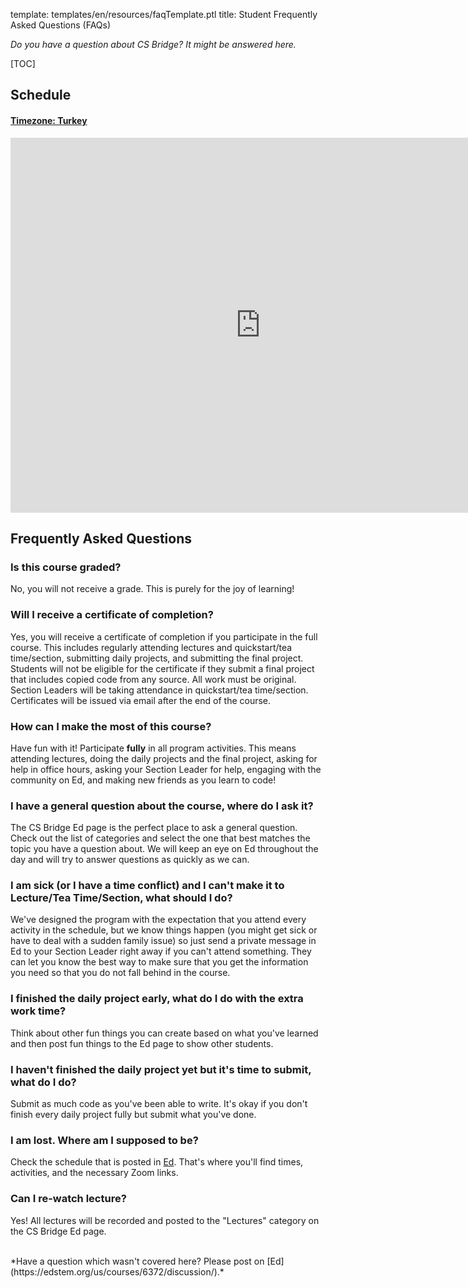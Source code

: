 template: templates/en/resources/faqTemplate.ptl
title: Student Frequently Asked Questions (FAQs)

*Do you have a question about CS Bridge? It might be answered here.*

<!-- Table of Contents -->
[TOC]

## Schedule

<div class="panel-group" id="accordion">
  <div class="panel panel-primary">
    <div class="panel-heading">
      <h4 class="panel-title">
        <a data-toggle="collapse" data-parent="#accordion" href="#collapse1">
        Timezone: Turkey</a>
      </h4>
    </div>
    <div id="collapse1" class="panel-collapse collapse in">
      <div class="panel-body">
        <iframe src="https://calendar.google.com/calendar/embed?src=c_s7vcjb0l3rv6b0j78f8kdrbrp4%40group.calendar.google.com&ctz=America%2FLos_Angeles" style="border: 0" width="800" height="600" frameborder="0" scrolling="no"></iframe>
      </div>
    </div>
  </div>
</div>

## Frequently Asked Questions

### Is this course graded?

No, you will not receive a grade. This is purely for the joy of learning!

### Will I receive a certificate of completion?

Yes, you will receive a certificate of completion if you participate in the full course. This includes regularly attending lectures and quickstart/tea time/section, submitting daily projects, and submitting the final project. Students will not be eligible for the certificate if they submit a final project that includes copied code from any source. All work must be original. Section Leaders will be taking attendance in quickstart/tea time/section. Certificates will be issued via email after the end of the course.

### How can I make the most of this course?

Have fun with it! Participate **fully** in all program activities. This means attending lectures, doing the daily projects and the final project, asking for help in office hours, asking your Section Leader for help, engaging with the community on Ed, and making new friends as you learn to code!

### I have a general question about the course, where do I ask it?

The CS Bridge Ed page is the perfect place to ask a general question. Check out the list of categories and select the one that best matches the topic you have a question about. We will keep an eye on Ed throughout the day and will try to answer questions as quickly as we can.

### I am sick (or I have a time conflict) and I can't make it to Lecture/Tea Time/Section, what should I do?

We've designed the program with the expectation that you attend every activity in the schedule, but we know things happen (you might get sick or have to deal with a sudden family issue) so just send a private message in Ed to your Section Leader right away if you can't attend something. They can let you know the best way to make sure that you get the information you need so that you do not fall behind in the course.

### I finished the daily project early, what do I do with the extra work time?

Think about other fun things you can create based on what you've learned and then post fun things to the Ed page to show other students.

### I haven't finished the daily project yet but it's time to submit, what do I do?

Submit as much code as you've been able to write. It's okay if you don't finish every daily project fully but submit what you've done.

### I am lost. Where am I supposed to be?

Check the schedule that is posted in [Ed](https://edstem.org/us/courses/6372/discussion/473852). That's where you'll find times, activities, and the necessary Zoom links.

### Can I re-watch lecture?

Yes! All lectures will be recorded and posted to the "Lectures" category on the CS Bridge Ed page.



<br/>
*Have a question which wasn't covered here? Please post on [Ed](https://edstem.org/us/courses/6372/discussion/).*
